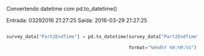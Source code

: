 Convertendo datetime com pd.to_datetime()

Entrada: 03292016 21:27:25 
Saída: 2016-03-29 21:27:25

```py 

survey_data["Part2EndTime"] = pd.to_datetime(survey_data["Part2EndTime"], 

                                             format="%m%d%Y %H:%M:%S")
```
